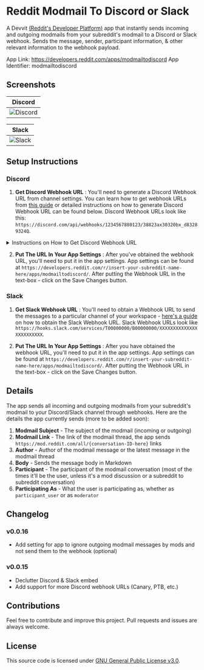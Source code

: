 # Reddit Modmail To Discord or Slack

A Devvit [(Reddit's Developer Platform)](https://developers.reddit.com/) app that instantly sends incoming and outgoing modmails from your subreddit's modmail to a Discord or Slack webhook.  Sends the message, sender, participant information, &amp; other relevant information to the webhook payload.

App Link: https://developers.reddit.com/apps/modmailtodiscord
App Identifier: modmailtodiscord

## Screenshots

| Discord |
| --- |
| ![Discord](https://i.imgur.com/yq5VX5o.png) |

| Slack |
| --- |
| ![Slack](https://i.imgur.com/ZwJa805.png) |

## Setup Instructions

### Discord

1. **Get Discord Webhook URL** : You'll need to generate a Discord Webhook URL from channel settings. You can learn how to get webhook URLs from [this guide](https://support.discord.com/hc/en-us/articles/228383668-Intro-to-Webhooks) or detailed instructions on how to generate Discord Webhook URL can be found below. Discord Webhook URLs look like this: `https://discord.com/api/webhooks/1234567880123/38823ax30320bx_d83289324Q`.
   
<details>
<summary> Instructions on How to Get Discord Webhook URL </summary>
   
1.  **Create a Discord Webhook:**  - Open or create a Discord server where you have the necessary permissions. - Go to the channel where you want the webhook to send messages. - Right-click on the channel name and select "Edit Channel."
2.  **Navigate to Integrations:**  - In the channel settings, find the "Webhooks" option under the Integrations tab in the left-hand menu. - Click on "Webhooks" to access the webhook settings. 
3.  **Create a New Webhook:**  - Click the "Create Webhook" button. - Customize the webhook by giving it a name, setting the profile picture (optional), and choosing the channel where it will send messages. - Once configured, click the "Save" or "Create" button. 
4.  **Copy the Webhook URL:**  - After creating the webhook, you'll see a section with the webhook URL. - Click on the "Copy" button next to the webhook URL to save it to your clipboard.  

</details>

2. **Put The URL In Your App Settings** : After you've obtained the webhook URL, you'll need to put it in the app settings. App settings can be found at `https://developers.reddit.com/r/insert-your-subreddit-name-here/apps/modmailtodiscord/`. After putting the Webhook URL in the text-box - click on the Save Changes button.

### Slack

1. **Get Slack Webhook URL** : You'll need to obtain a Webhook URL to send the messages to a particular channel of your workspace - [here's a guide](https://api.slack.com/messaging/webhooks) on how to obtain the Slack Webhook URL. Slack Webhook URLs look like `https://hooks.slack.com/services/T00000000/B00000000/XXXXXXXXXXXXXXXXXXXXXXXX`.
   
2. **Put The URL In Your App Settings** :  After you have obtained the webhook URL, you'll need to put it in the app settings. App settings can be found at `https://developers.reddit.com/r/insert-your-subreddit-name-here/apps/modmailtodiscord/`. After putting the Webhook URL in the text-box - click on the Save Changes button.

## Details

The app sends all incoming and outgoing modmails from your subreddit's modmail to your Discord/Slack channel through webhooks. Here are the details the app currently sends (more to be added soon):

 1. **Modmail Subject** - The subject of the modmail (incoming or outgoing)
 2. **Modmail Link** - The link of the modmail thread, the app sends `https://mod.reddit.com/all/{conversation-ID-here}` links
 3. **Author** - Author of the modmail message or the latest message in the modmail thread
 4. **Body** - Sends the message body in Markdown
 5. **Participant** - The participant of the modmail conversation (most of the times it'll be the user, unless it's a mod discussion or a subreddit to subreddit conversation)
 6. **Participating As** - What the user is participating as, whether as `participant_user` or as `moderator`

## Changelog

### v0.0.16

- Add setting for app to ignore outgoing modmail messages by mods and not send them to the webhook (optional)

### v0.0.15

- Declutter Discord & Slack embed
- Add support for more Discord webhook URLs (Canary, PTB, etc.)

## Contributions

Feel free to contribute and improve this project. Pull requests and issues are always welcome.

## License

This source code is licensed under [GNU General Public License v3.0](https://github.com/ni5arga/Modmail-To-Discord-Slack/blob/main/LICENSE).
